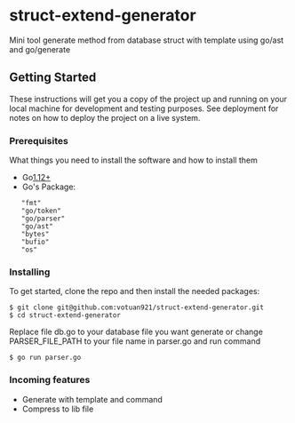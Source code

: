 # struct-extend-generator

Mini tool generate method from database struct with template using go/ast and go/generate

## Getting Started

These instructions will get you a copy of the project up and running on your local machine for development and testing purposes. See deployment for notes on how to deploy the project on a live system.

### Prerequisites

What things you need to install the software and how to install them
- Go[1.12+](https://golang.org/dl/)
- Go's Package:
```
   "fmt"
   "go/token"
   "go/parser"
   "go/ast"
   "bytes"
   "bufio"
   "os"
```

### Installing

To get started, clone the repo and then install the needed packages:

```
$ git clone git@github.com:votuan921/struct-extend-generator.git
$ cd struct-extend-generator
```

Replace file db.go to your database file you want generate or change PARSER_FILE_PATH to your file name in parser.go and run command

```
$ go run parser.go
```

### Incoming features

- Generate with template and command
- Compress to lib file
